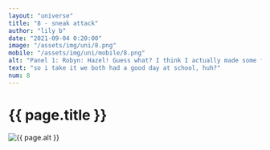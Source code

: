 ```yaml
--- 
layout: "universe" 
title: "8 - sneak attack" 
author: "lily b" 
date: "2021-09-04 0:20:00" 
image: "/assets/img/uni/8.png" 
mobile: "/assets/img/uni/mobile/8.png"
alt: "Panel 1: Robyn: Hazel! Guess what? I think I actually made some friends! / Hazel: Oh? | Panel 2: Robyn: You know, I think they might just be like me. In a way... | Panel 3: Robyn: What about you? / Hazel: Well... | Panel 4: Tapioca: [jumps out from a bush] SNEAK ATTACK! / Robyn: ACK! / Hazel: I found an old friend." 
text: "so i take it we both had a good day at school, huh?"
num: 8
--- 
```

 
<h1>{{ page.title }}</h1> 

<picture>
    <source media="all and (orientation: landscape)" srcset="{{ site.baseurl }}{{ page.image }}">
    <source media="all and (orientation: portrait)" srcset="{{ site.baseurl }}{{ page.mobile }}">
    <img src="{{ site.baseurl }}{{ page.image }}" alt="{{ page.alt }}" title="{{ page.text }}">
</picture>